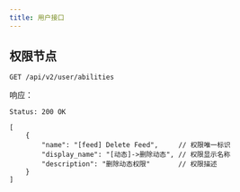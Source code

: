 ```yaml
---
title: 用户接口
---
```


## 权限节点

```
GET /api/v2/user/abilities
```

响应：

```
Status: 200 OK
```
```json5
[
    {
        "name": "[feed] Delete Feed",     // 权限唯一标识
        "display_name": "[动态]->删除动态", // 权限显示名称
        "description": "删除动态权限"       // 权限描述
    }
]
```
